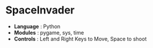 # SpaceInvader

- **Language** : Python
- **Modules** : pygame, sys, time
- **Controls** : Left and Right Keys to Move, Space to shoot
